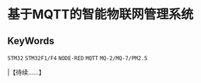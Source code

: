# 基于MQTT的智能物联网管理系统

## KeyWords

`STM32` `STM32F1/F4` `NODE-RED`  `MQTT` `MQ-2/MQ-7/PM2.5` 


|【待续......】

